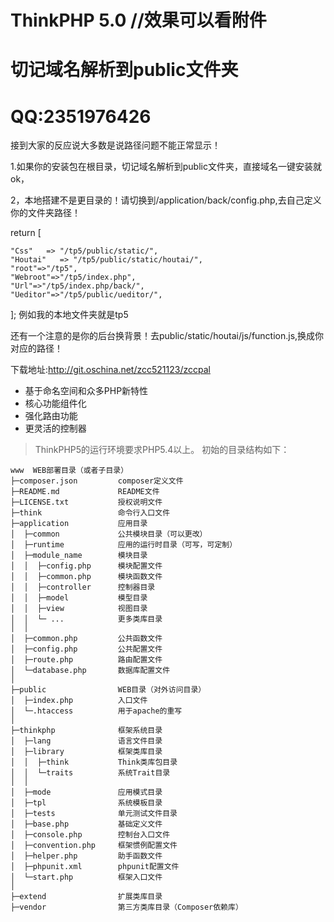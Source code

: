 ThinkPHP 5.0  //效果可以看附件
===============
切记域名解析到public文件夹
===============
QQ:2351976426
===============
接到大家的反应说大多数是说路径问题不能正常显示！

1.如果你的安装包在根目录，切记域名解析到public文件夹，直接域名一键安装就ok，

2，本地搭建不是更目录的！请切换到/application/back/config.php,去自己定义你的文件夹路径！

return [

    "Css"   => "/tp5/public/static/",
	"Houtai"   => "/tp5/public/static/houtai/",
	"root"=>"/tp5",
	"Webroot"=>"/tp5/index.php",
	"Url"=>"/tp5/index.php/back/",
	"Ueditor"=>"/tp5/public/ueditor/",
];
例如我的本地文件夹就是tp5

还有一个注意的是你的后台换背景！去public/static/houtai/js/function.js,换成你对应的路径！

下载地址:http://git.oschina.net/zcc521123/zccpal


 + 基于命名空间和众多PHP新特性
 + 核心功能组件化
 + 强化路由功能
 + 更灵活的控制器

> ThinkPHP5的运行环境要求PHP5.4以上。
初始的目录结构如下：

~~~
www  WEB部署目录（或者子目录）
├─composer.json         composer定义文件
├─README.md             README文件
├─LICENSE.txt           授权说明文件
├─think                 命令行入口文件
├─application           应用目录
│  ├─common             公共模块目录（可以更改）
│  ├─runtime            应用的运行时目录（可写，可定制）
│  ├─module_name        模块目录
│  │  ├─config.php      模块配置文件
│  │  ├─common.php      模块函数文件
│  │  ├─controller      控制器目录
│  │  ├─model           模型目录
│  │  ├─view            视图目录
│  │  └─ ...            更多类库目录
│  │
│  ├─common.php         公共函数文件
│  ├─config.php         公共配置文件
│  ├─route.php          路由配置文件
│  └─database.php       数据库配置文件
│
├─public                WEB目录（对外访问目录）
│  ├─index.php          入口文件
│  └─.htaccess          用于apache的重写
│
├─thinkphp              框架系统目录
│  ├─lang               语言文件目录
│  ├─library            框架类库目录
│  │  ├─think           Think类库包目录
│  │  └─traits          系统Trait目录
│  │
│  ├─mode               应用模式目录
│  ├─tpl                系统模板目录
│  ├─tests              单元测试文件目录
│  ├─base.php           基础定义文件
│  ├─console.php        控制台入口文件
│  ├─convention.php     框架惯例配置文件
│  ├─helper.php         助手函数文件
│  ├─phpunit.xml        phpunit配置文件
│  └─start.php          框架入口文件
│
├─extend                扩展类库目录
├─vendor                第三方类库目录（Composer依赖库）
